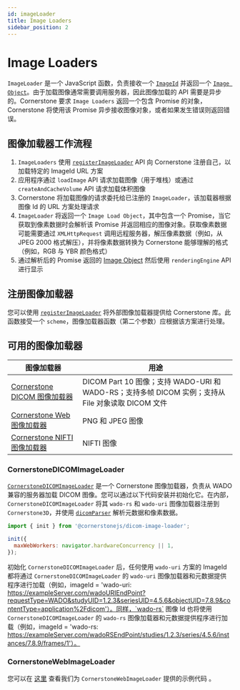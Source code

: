 ```yaml
---  
id: imageLoader  
title: Image Loaders 
sidebar_position: 2 
---  
```


# Image Loaders  

`ImageLoader` 是一个 JavaScript 函数，负责接收一个 [`ImageId`](./imageId.md) 并返回一个 [`Image Object`](./images.md)。由于加载图像通常需要调用服务器，因此图像加载的 API 需要是异步的。Cornerstone 要求 `Image Loaders` 返回一个包含 Promise 的对象，Cornerstone 将使用该 Promise 异步接收图像对象，或者如果发生错误则返回错误。  

## 图像加载器工作流程  

1. `ImageLoaders` 使用 [`registerImageLoader`](/api/core/namespace/imageLoader#registerImageLoader) API 向 Cornerstone 注册自己，以加载特定的 ImageId URL 方案  
2. 应用程序通过 `loadImage` API 请求加载图像（用于堆栈）或通过 `createAndCacheVolume` API 请求加载体积图像  
3. Cornerstone 将加载图像的请求委托给已注册的 `ImageLoader`，该加载器根据图像 Id 的 URL 方案处理请求  
4. `ImageLoader` 将返回一个 `Image Load Object`，其中包含一个 Promise，当它获取到像素数据时会解析该 Promise 并返回相应的图像对象。获取像素数据可能需要通过 `XMLHttpRequest` 调用远程服务器，解压像素数据（例如，从 JPEG 2000 格式解压），并将像素数据转换为 Cornerstone 能够理解的格式（例如，RGB 与 YBR 颜色格式）  
5. 通过解析后的 Promise 返回的 [Image Object](./images.md) 然后使用 `renderingEngine` API 进行显示  

## 注册图像加载器  

您可以使用 [`registerImageLoader`](/api/core/namespace/imageLoader#registerImageLoader) 将外部图像加载器提供给 Cornerstone 库。此函数接受一个 `scheme`，图像加载器函数（第二个参数）应根据该方案进行处理。  

## 可用的图像加载器  

| 图像加载器                                                                                       | 用途                                                                                                                     |  
| ------------------------------------------------------------------------------------------------ | ------------------------------------------------------------------------------------------------------------------------ |  
| [Cornerstone DICOM 图像加载器](https://github.com/cornerstonejs/cornerstone3D/tree/main/packages/dicomImageLoader) | DICOM Part 10 图像；支持 WADO-URI 和 WADO-RS；支持多帧 DICOM 实例；支持从 File 对象读取 DICOM 文件                          |  
| [Cornerstone Web 图像加载器](https://github.com/cornerstonejs/cornerstoneWebImageLoader)           | PNG 和 JPEG 图像                                                                                                         |  
| [Cornerstone NIFTI 图像加载器](https://github.com/cornerstonejs/cornerstone3D/tree/main/packages/nifti-volume-loader) | NIFTI 图像                                                                                                              |  

### CornerstoneDICOMImageLoader  

[`CornerstoneDICOMImageLoader`](https://github.com/cornerstonejs/cornerstone3D/tree/main/packages/dicomImageLoader) 是一个 Cornerstone 图像加载器，负责从 WADO 兼容的服务器加载 DICOM 图像。您可以通过以下代码安装并初始化它。在内部，`CornerstoneDICOMImageLoader` 将其 `wado-rs` 和 `wado-uri` 图像加载器注册到 `Cornerstone3D`，并使用 [`dicomParser`](https://github.com/cornerstonejs/dicomParser) 解析元数据和像素数据。  

```js  
import { init } from '@cornerstonejs/dicom-image-loader';  

init({  
  maxWebWorkers: navigator.hardwareConcurrency || 1,  
});  
```  

初始化 `CornerstoneDICOMImageLoader` 后，任何使用 `wado-uri` 方案的 ImageId 都将通过 `CornerstoneDICOMImageLoader` 的 `wado-uri` 图像加载器和元数据提供程序进行加载（例如，imageId = 'wado-uri: https://exampleServer.com/wadoURIEndPoint?requestType=WADO&studyUID=1.2.3&seriesUID=4.5.6&objectUID=7.8.9&contentType=application%2Fdicom'）。同样，`wado-rs` 图像 Id 也将使用 `CornerstoneDICOMImageLoader` 的 `wado-rs` 图像加载器和元数据提供程序进行加载（例如，imageId = 'wado-rs: https://exampleServer.com/wadoRSEndPoint/studies/1.2.3/series/4.5.6/instances/7.8.9/frames/1'）。  

### CornerstoneWebImageLoader  

您可以在 [这里](https://github.com/cornerstonejs/cornerstone3D/tree/main/packages/core/examples/webLoader) 查看我们为 `CornerstoneWebImageLoader` 提供的示例代码 。  
